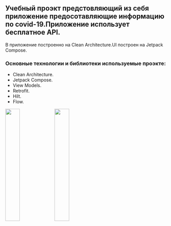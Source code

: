 <p><h2>Учебный проэкт предстовляющий из себя приложение предосотавляющие информацию по covid-19.Приложение использует бесплатное API.</h2></p>
В приложение построенно на Clean Architecture.UI построен на Jetpack Compose.
<p><h3>Основные технологии и библиотеки используемые проэкте:</h3></p>

- Clean Architecture.
- Jetpack Compose.
- View Models.
- Retrofit.
- Hilt.
- Flow.

<img src="" width="30%" height="30%" align="left" />
<img src="" width="30%" height="30%" align="left" />
